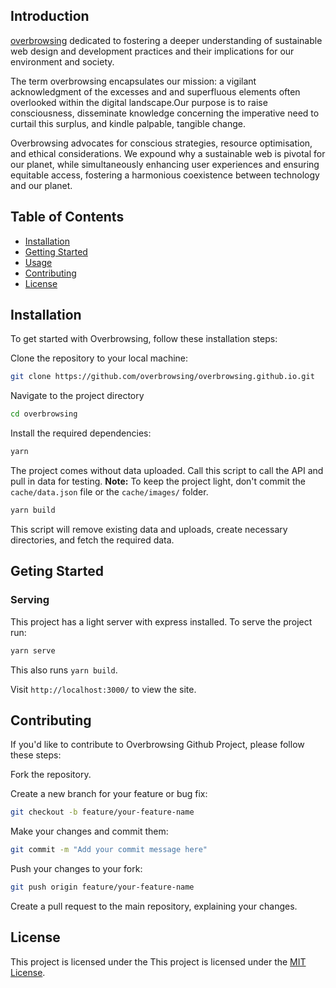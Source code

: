 ## Introduction

[overbrowsing](https://en.wikipedia.org/wiki/Browsing_(herbivory)#:~:text=Overbrowsing%20occurs%20when%20overpopulated%20or%20densely-concentrated%20herbivores%20exert%20extreme%20pressure%20on%20plants,%20reducing%20the%20carrying%20capacity%20and%20altering%20the%20ecological%20functions%20of%20their%20habitat.) dedicated to fostering a deeper understanding of sustainable web design
and development practices and their implications for our environment and society.


The term overbrowsing encapsulates our mission: a vigilant acknowledgment of the
excesses and and superfluous elements often overlooked within the digital landscape.Our purpose is to raise consciousness, disseminate knowledge concerning the
imperative need to curtail this surplus, and kindle palpable, tangible change.


Overbrowsing advocates for conscious strategies, resource optimisation, and ethical
considerations. We expound why a sustainable web is pivotal for our planet, while
simultaneously enhancing user experiences and ensuring equitable access, fostering a
harmonious coexistence between technology and our planet.

## Table of Contents
- [Installation](#installation)
- [Getting Started](#getting-started)
- [Usage](#usage)
- [Contributing](#contributing)
- [License](#license)


## Installation

To get started with Overbrowsing, follow these installation steps:

Clone the repository to your local machine:

```bash
git clone https://github.com/overbrowsing/overbrowsing.github.io.git
```
Navigate to the project directory

```bash
cd overbrowsing
```

Install the required dependencies:

```bash
yarn
```

The project comes without data uploaded. Call this script to call the API and pull in data for testing. **Note:** To keep the project light, don't commit the `cache/data.json` file or the `cache/images/` folder.

```bash
yarn build
```
This script will remove existing data and uploads, create necessary directories, and fetch the required data.





## Geting Started
### Serving

This project has a light server with express installed. To serve the project run:
```bash
yarn serve
```
This also runs `yarn build`. 

Visit `http://localhost:3000/` to view the site.

## Contributing
If you'd like to contribute to Overbrowsing Github Project, please follow these steps:

Fork the repository.

Create a new branch for your feature or bug fix:
```bash
git checkout -b feature/your-feature-name
```

Make your changes and commit them:
```bash
git commit -m "Add your commit message here"
```

Push your changes to your fork:
```bash
git push origin feature/your-feature-name
```

Create a pull request to the main repository, explaining your changes.

## License
This project is licensed under the This project is licensed under the [MIT License](LICENSE).

